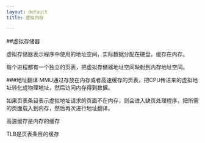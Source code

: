 ```yaml
---
layout: default
title: 虚拟内存

---
```

##虚拟存储器

虚拟存储器表示程序中使用的地址空间，实际数据分配在硬盘，缓存在内存。

每个进程都有一个独立的页表，把虚拟存储器地址空间映射到内存地址空间。

###地址翻译
MMU通过存放在内存或者高速缓存的页表，把CPU传进来的虚拟地址转化成物理地址，然后访问内存得到数据。

如果页表条目表示虚拟地址请求的页面不在内存，则会进入缺页处理程序，把所需的页面载入到内存，然后再次进行地址翻译。

高速缓存是内存的缓存

TLB是页表条目的缓存



